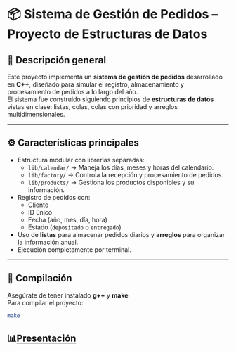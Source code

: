 # 📦 Sistema de Gestión de Pedidos – Proyecto de Estructuras de Datos

## 🧩 Descripción general
Este proyecto implementa un **sistema de gestión de pedidos** desarrollado en **C++**, diseñado para simular el registro, almacenamiento y procesamiento de pedidos a lo largo del año.  
El sistema fue construido siguiendo principios de **estructuras de datos** vistas en clase: listas, colas, colas con prioridad y arreglos multidimensionales.

---

## ⚙️ Características principales
- Estructura modular con librerías separadas:
  - `lib/calendar/` → Maneja los días, meses y horas del calendario.  
  - `lib/factory/` → Controla la recepción y procesamiento de pedidos.  
  - `lib/products/` → Gestiona los productos disponibles y su información.
- Registro de pedidos con:
  - Cliente  
  - ID único  
  - Fecha (año, mes, día, hora)  
  - Estado (`depositado` o `entregado`)
- Uso de **listas** para almacenar pedidos diarios y **arreglos** para organizar la información anual.
- Ejecución completamente por terminal.

---

## 🧱 Compilación
Asegúrate de tener instalado **g++** y **make**.  
Para compilar el proyecto:

```bash
make
```
## 📊[Presentación](https://www.canva.com/design/DAG3ASmarns/QmnYjO-q_h9pp_3mQSYIAA/edit?utm_content=DAG3ASmarns&utm_campaign=designshare&utm_medium=link2&utm_source=sharebutton)
